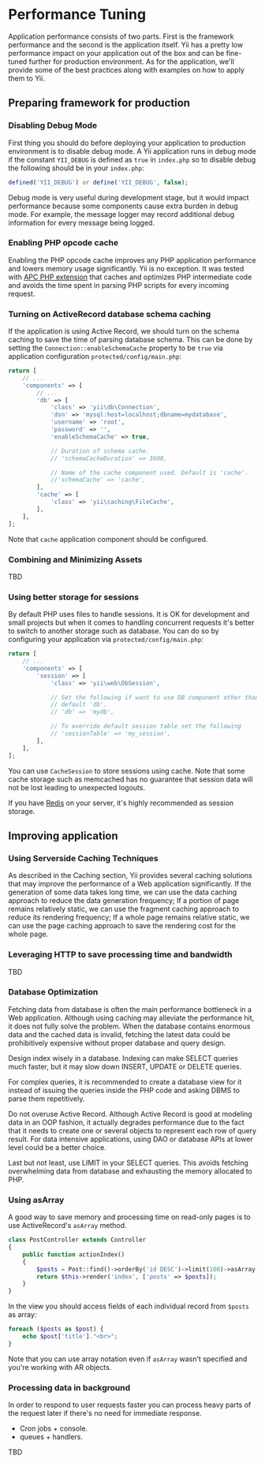 Performance Tuning
==================

Application performance consists of two parts. First is the framework performance
and the second is the application itself. Yii has a pretty low performance impact
on your application out of the box and can be fine-tuned further for production
environment. As for the application, we'll provide some of the best practices
along with examples on how to apply them to Yii.

Preparing framework for production
----------------------------------

### Disabling Debug Mode

First thing you should do before deploying your application to production environment
is to disable debug mode. A Yii application runs in debug mode if the constant
`YII_DEBUG` is defined as `true` in `index.php` so to disable debug the following
should be in your `index.php`:

```php
defined('YII_DEBUG') or define('YII_DEBUG', false);
```

Debug mode is very useful during development stage, but it would impact performance
because some components cause extra burden in debug mode. For example, the message
logger may record additional debug information for every message being logged.

### Enabling PHP opcode cache

Enabling the PHP opcode cache improves any PHP application performance and lowers
memory usage significantly. Yii is no exception. It was tested with
[APC PHP extension](http://php.net/manual/en/book.apc.php) that caches
and optimizes PHP intermediate code and avoids the time spent in parsing PHP
scripts for every incoming request.

### Turning on ActiveRecord database schema caching

If the application is using Active Record, we should turn on the schema caching
to save the time of parsing database schema. This can be done by setting the
`Connection::enableSchemaCache` property to be `true` via application configuration
`protected/config/main.php`:

```php
return [
	// ...
	'components' => [
		// ...
		'db' => [
			'class' => 'yii\db\Connection',
			'dsn' => 'mysql:host=localhost;dbname=mydatabase',
			'username' => 'root',
			'password' => '',
			'enableSchemaCache' => true,

			// Duration of schema cache.
			// 'schemaCacheDuration' => 3600,

			// Name of the cache component used. Default is 'cache'.
			//'schemaCache' => 'cache',
		],
		'cache' => [
			'class' => 'yii\caching\FileCache',
		],
	],
];
```

Note that `cache` application component should be configured.

### Combining and Minimizing Assets

TBD

### Using better storage for sessions

By default PHP uses files to handle sessions. It is OK for development and
small projects but when it comes to handling concurrent requests it's better to
switch to another storage such as database. You can do so by configuring your
application via `protected/config/main.php`:

```php
return [
	// ...
	'components' => [
		'session' => [
			'class' => 'yii\web\DbSession',

			// Set the following if want to use DB component other than
			// default 'db'.
			// 'db' => 'mydb',

			// To override default session table set the following
			// 'sessionTable' => 'my_session',
		],
	],
];
```

You can use `CacheSession` to store sessions using cache. Note that some
cache storage such as memcached has no guarantee that session data will not
be lost leading to unexpected logouts.

If you have [Redis](http://redis.io/) on your server, it's highly recommended as session storage.

Improving application
---------------------

### Using Serverside Caching Techniques

As described in the Caching section, Yii provides several caching solutions that
may improve the performance of a Web application significantly. If the generation
of some data takes long time, we can use the data caching approach to reduce the
data generation frequency; If a portion of page remains relatively static, we
can use the fragment caching approach to reduce its rendering frequency;
If a whole page remains relative static, we can use the page caching approach to
save the rendering cost for the whole page.


### Leveraging HTTP to save processing time and bandwidth

TBD

### Database Optimization

Fetching data from database is often the main performance bottleneck in
a Web application. Although using caching may alleviate the performance hit,
it does not fully solve the problem. When the database contains enormous data
and the cached data is invalid, fetching the latest data could be prohibitively
expensive without proper database and query design.

Design index wisely in a database. Indexing can make SELECT queries much faster,
but it may slow down INSERT, UPDATE or DELETE queries.

For complex queries, it is recommended to create a database view for it instead
of issuing the queries inside the PHP code and asking DBMS to parse them repetitively.

Do not overuse Active Record. Although Active Record is good at modeling data
in an OOP fashion, it actually degrades performance due to the fact that it needs
to create one or several objects to represent each row of query result. For data
intensive applications, using DAO or database APIs at lower level could be
a better choice.

Last but not least, use LIMIT in your SELECT queries. This avoids fetching
overwhelming data from database and exhausting the memory allocated to PHP.

### Using asArray

A good way to save memory and processing time on read-only pages is to use
ActiveRecord's `asArray` method.

```php
class PostController extends Controller
{
	public function actionIndex()
	{
		$posts = Post::find()->orderBy('id DESC')->limit(100)->asArray()->all();
		return $this->render('index', ['posts' => $posts]);
	}
}
```

In the view you should access fields of each individual record from `$posts` as array:

```php
foreach ($posts as $post) {
	echo $post['title']."<br>";
}
```

Note that you can use array notation even if `asArray` wasn't specified and you're
working with AR objects.

### Processing data in background

In order to respond to user requests faster you can process heavy parts of the
request later if there's no need for immediate response.

- Cron jobs + console.
- queues + handlers.

TBD
